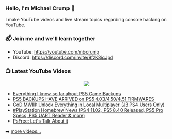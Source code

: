 ### Hello, I'm Michael Crump 👋

I make YouTube videos and live stream topics regarding console hacking on YouTube. 

### 📬 Join me and we'll learn together

- YouTube: https://youtube.com/mbcrump
- Discord: https://discord.com/invite/9fzK8jcJpd

### 📺 Latest YouTube Videos

<div align="center">

[<img src="https://img.shields.io/badge/-Subscribe-red?style=for-the-badge&logo=youtube&logoColor=white"/>](https://www.youtube.com/c/mbcrump?sub_confirmation=1)

</div>

<!-- YOUTUBE:START -->
- [Everything I know so far about PS5 Game Backups](https://www.youtube.com/watch?v=qp62IvGNuec)
- [PS5 BACKUPS HAVE ARRIVED on PS5 4.03/4.50/4.51 FIRMWARES](https://www.youtube.com/watch?v=zr504i37lMw)
- [CoD MWIII: Unlock Everything in Local Multiplayer &lpar;JB PS4 Users Only&rpar;](https://www.youtube.com/watch?v=W3Pd93LNN-g)
- [#PlayStation Homebrew News &lpar;PS4 11.02, PS5 8.40 Released, PS5 Pro Specs, PS5 UART Reader &amp; more&rpar;](https://www.youtube.com/watch?v=BlOU0nWWDVQ)
- [PsFree: Let&#39;s Talk About it](https://www.youtube.com/watch?v=AiUrcQsevyU)
<!-- YOUTUBE:END -->

➡️ [more videos...](https://youtube.com/mbcrump)


